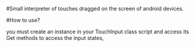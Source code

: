 #Small interpreter of touches dragged on the screen of android devices.

#How to use?

you must create an instance in your TouchInput class script and access its Get methods to access the input states,